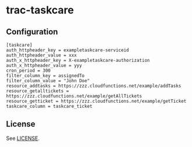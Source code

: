 # trac-taskcare

## Configuration

    [taskcare]
    auth_httpheader_key = exampletaskcare-serviceid
    auth_httpheader_value = xxx
    auth_x_httpheader_key = X-exampletaskcare-authorization
    auth_x_httpheader_value = yyy
    cron_period = 300
    filter_column_key = assignedTo
    filter_column_value = "John Doe"
    resource_addtasks = https://zzz.cloudfunctions.net/example/addTasks
    resource_getalltickets = https://zzz.cloudfunctions.net/example/getAllTickets
    resource_getticket = https://zzz.cloudfunctions.net/example/getTicket
    taskcare_column = taskcare_ticket

## License

See [LICENSE](LICENSE).
